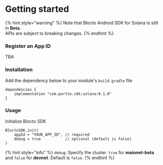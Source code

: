 # Getting started

{% hint style="warning" %}
Note that Blocto Android SDK for Solana is still in **Beta**.\
APIs are subject to breaking changes.
{% endhint %}

### Register an App ID

TBA

### Installation

Add the dependency below to your module's `build.gradle` file

```
dependencies {
    implementation "com.portto.sdk:solana:0.1.0"
}
```

### Usage

Initialize Blocto SDK

```
BloctoSDK.init(
    appId = "YOUR_APP_ID", // required
    debug = true           // optional (default is false)
)
```

{% hint style="info" %}
`debug`: Specify the cluster. `true` for **mainnet-beta** and `false` for **devnet**. Default is `false`.
{% endhint %}
